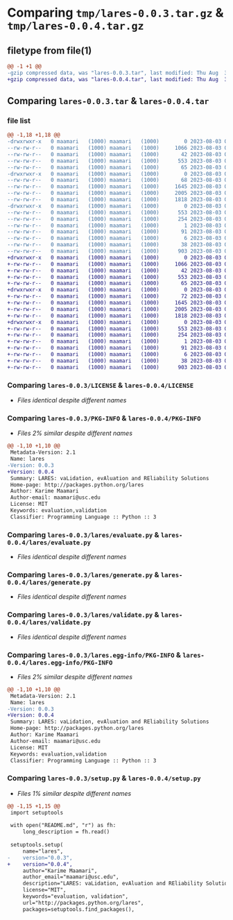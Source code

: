 # Comparing `tmp/lares-0.0.3.tar.gz` & `tmp/lares-0.0.4.tar.gz`

## filetype from file(1)

```diff
@@ -1 +1 @@
-gzip compressed data, was "lares-0.0.3.tar", last modified: Thu Aug  3 05:29:13 2023, max compression
+gzip compressed data, was "lares-0.0.4.tar", last modified: Thu Aug  3 05:31:47 2023, max compression
```

## Comparing `lares-0.0.3.tar` & `lares-0.0.4.tar`

### file list

```diff
@@ -1,18 +1,18 @@
-drwxrwxr-x   0 maamari   (1000) maamari   (1000)        0 2023-08-03 05:29:13.928278 lares-0.0.3/
--rw-rw-r--   0 maamari   (1000) maamari   (1000)     1066 2023-08-03 03:26:16.000000 lares-0.0.3/LICENSE
--rw-rw-r--   0 maamari   (1000) maamari   (1000)       42 2023-08-03 03:26:16.000000 lares-0.0.3/MANIFEST.in
--rw-rw-r--   0 maamari   (1000) maamari   (1000)      553 2023-08-03 05:29:13.928278 lares-0.0.3/PKG-INFO
--rw-rw-r--   0 maamari   (1000) maamari   (1000)       65 2023-08-03 03:28:06.000000 lares-0.0.3/README.md
-drwxrwxr-x   0 maamari   (1000) maamari   (1000)        0 2023-08-03 05:29:13.928278 lares-0.0.3/lares/
--rw-rw-r--   0 maamari   (1000) maamari   (1000)       68 2023-08-03 05:26:08.000000 lares-0.0.3/lares/__init__.py
--rw-rw-r--   0 maamari   (1000) maamari   (1000)     1645 2023-08-03 03:33:01.000000 lares-0.0.3/lares/evaluate.py
--rw-rw-r--   0 maamari   (1000) maamari   (1000)     2005 2023-08-03 05:08:42.000000 lares-0.0.3/lares/generate.py
--rw-rw-r--   0 maamari   (1000) maamari   (1000)     1818 2023-08-03 03:34:00.000000 lares-0.0.3/lares/validate.py
-drwxrwxr-x   0 maamari   (1000) maamari   (1000)        0 2023-08-03 05:29:13.928278 lares-0.0.3/lares.egg-info/
--rw-rw-r--   0 maamari   (1000) maamari   (1000)      553 2023-08-03 05:29:13.000000 lares-0.0.3/lares.egg-info/PKG-INFO
--rw-rw-r--   0 maamari   (1000) maamari   (1000)      254 2023-08-03 05:29:13.000000 lares-0.0.3/lares.egg-info/SOURCES.txt
--rw-rw-r--   0 maamari   (1000) maamari   (1000)        1 2023-08-03 05:29:13.000000 lares-0.0.3/lares.egg-info/dependency_links.txt
--rw-rw-r--   0 maamari   (1000) maamari   (1000)       91 2023-08-03 05:29:13.000000 lares-0.0.3/lares.egg-info/requires.txt
--rw-rw-r--   0 maamari   (1000) maamari   (1000)        6 2023-08-03 05:29:13.000000 lares-0.0.3/lares.egg-info/top_level.txt
--rw-rw-r--   0 maamari   (1000) maamari   (1000)       38 2023-08-03 05:29:13.928278 lares-0.0.3/setup.cfg
--rw-rw-r--   0 maamari   (1000) maamari   (1000)      903 2023-08-03 05:28:40.000000 lares-0.0.3/setup.py
+drwxrwxr-x   0 maamari   (1000) maamari   (1000)        0 2023-08-03 05:31:47.992283 lares-0.0.4/
+-rw-rw-r--   0 maamari   (1000) maamari   (1000)     1066 2023-08-03 03:26:16.000000 lares-0.0.4/LICENSE
+-rw-rw-r--   0 maamari   (1000) maamari   (1000)       42 2023-08-03 03:26:16.000000 lares-0.0.4/MANIFEST.in
+-rw-rw-r--   0 maamari   (1000) maamari   (1000)      553 2023-08-03 05:31:47.992283 lares-0.0.4/PKG-INFO
+-rw-rw-r--   0 maamari   (1000) maamari   (1000)       65 2023-08-03 03:28:06.000000 lares-0.0.4/README.md
+drwxrwxr-x   0 maamari   (1000) maamari   (1000)        0 2023-08-03 05:31:47.992283 lares-0.0.4/lares/
+-rw-rw-r--   0 maamari   (1000) maamari   (1000)       72 2023-08-03 05:30:19.000000 lares-0.0.4/lares/__init__.py
+-rw-rw-r--   0 maamari   (1000) maamari   (1000)     1645 2023-08-03 03:33:01.000000 lares-0.0.4/lares/evaluate.py
+-rw-rw-r--   0 maamari   (1000) maamari   (1000)     2005 2023-08-03 05:08:42.000000 lares-0.0.4/lares/generate.py
+-rw-rw-r--   0 maamari   (1000) maamari   (1000)     1818 2023-08-03 03:34:00.000000 lares-0.0.4/lares/validate.py
+drwxrwxr-x   0 maamari   (1000) maamari   (1000)        0 2023-08-03 05:31:47.992283 lares-0.0.4/lares.egg-info/
+-rw-rw-r--   0 maamari   (1000) maamari   (1000)      553 2023-08-03 05:31:47.000000 lares-0.0.4/lares.egg-info/PKG-INFO
+-rw-rw-r--   0 maamari   (1000) maamari   (1000)      254 2023-08-03 05:31:47.000000 lares-0.0.4/lares.egg-info/SOURCES.txt
+-rw-rw-r--   0 maamari   (1000) maamari   (1000)        1 2023-08-03 05:31:47.000000 lares-0.0.4/lares.egg-info/dependency_links.txt
+-rw-rw-r--   0 maamari   (1000) maamari   (1000)       91 2023-08-03 05:31:47.000000 lares-0.0.4/lares.egg-info/requires.txt
+-rw-rw-r--   0 maamari   (1000) maamari   (1000)        6 2023-08-03 05:31:47.000000 lares-0.0.4/lares.egg-info/top_level.txt
+-rw-rw-r--   0 maamari   (1000) maamari   (1000)       38 2023-08-03 05:31:47.992283 lares-0.0.4/setup.cfg
+-rw-rw-r--   0 maamari   (1000) maamari   (1000)      903 2023-08-03 05:31:20.000000 lares-0.0.4/setup.py
```

### Comparing `lares-0.0.3/LICENSE` & `lares-0.0.4/LICENSE`

 * *Files identical despite different names*

### Comparing `lares-0.0.3/PKG-INFO` & `lares-0.0.4/PKG-INFO`

 * *Files 2% similar despite different names*

```diff
@@ -1,10 +1,10 @@
 Metadata-Version: 2.1
 Name: lares
-Version: 0.0.3
+Version: 0.0.4
 Summary: LARES: vaLidation, evAluation and REliability Solutions
 Home-page: http://packages.python.org/lares
 Author: Karime Maamari
 Author-email: maamari@usc.edu
 License: MIT
 Keywords: evaluation,validation
 Classifier: Programming Language :: Python :: 3
```

### Comparing `lares-0.0.3/lares/evaluate.py` & `lares-0.0.4/lares/evaluate.py`

 * *Files identical despite different names*

### Comparing `lares-0.0.3/lares/generate.py` & `lares-0.0.4/lares/generate.py`

 * *Files identical despite different names*

### Comparing `lares-0.0.3/lares/validate.py` & `lares-0.0.4/lares/validate.py`

 * *Files identical despite different names*

### Comparing `lares-0.0.3/lares.egg-info/PKG-INFO` & `lares-0.0.4/lares.egg-info/PKG-INFO`

 * *Files 2% similar despite different names*

```diff
@@ -1,10 +1,10 @@
 Metadata-Version: 2.1
 Name: lares
-Version: 0.0.3
+Version: 0.0.4
 Summary: LARES: vaLidation, evAluation and REliability Solutions
 Home-page: http://packages.python.org/lares
 Author: Karime Maamari
 Author-email: maamari@usc.edu
 License: MIT
 Keywords: evaluation,validation
 Classifier: Programming Language :: Python :: 3
```

### Comparing `lares-0.0.3/setup.py` & `lares-0.0.4/setup.py`

 * *Files 1% similar despite different names*

```diff
@@ -1,15 +1,15 @@
 import setuptools
 
 with open("README.md", "r") as fh:
     long_description = fh.read()
 
 setuptools.setup(
     name="lares",
-    version="0.0.3",
+    version="0.0.4",
     author="Karime Maamari",
     author_email="maamari@usc.edu",
     description="LARES: vaLidation, evAluation and REliability Solutions",
     license="MIT",
     keywords="evaluation, validation",
     url="http://packages.python.org/lares",
     packages=setuptools.find_packages(),
```

